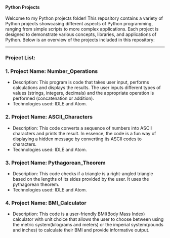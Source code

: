 #### Python Projects

Welcome to my Python projects folder! This repository contains a variety of Python projects 
showcasing different aspects of Python programming, ranging from simple scripts to more
complex applications. Each project is designed to demonstrate various concepts, libraries, and
applications of Python. Below is an overview of the projects included in this repository:

---

### Project List:
### 1. Project Name: Number_Operations
- Description: This program is code that takes user input, performs calculations and displays the results.
               The user inputs different types of values (strings, integers, decimals) and the appropriate
               operation is performed (concatenation or addition).
- Technologies used: IDLE and Atom.

### 2. Project Name: ASCII_Characters
- Description: This code converts a sequence of numbers into ASCII characters and prints the result.
               In essence, the code is a fun way of displaying a hidden message by converting its ASCII
               codes to characters.
- Technologies used: IDLE and Atom.

### 3. Project Name: Pythagorean_Theorem
- Description: This code checks if a triangle is a right-angled triangle based on the lengths of its sides
                 provided by the user. It uses the pythagorean theorem.
- Technologies used: IDLE and Atom.

### 4. Project Name: BMI_Calculator
- Description: This code is a user-friendly BMI(Body Mass Index) calculator with unit choice that allows the user to choose between using the metric
               system(kilograms and meters) or the imperial system(pounds and inches) to calculate their
               BMI and provide informative output.
